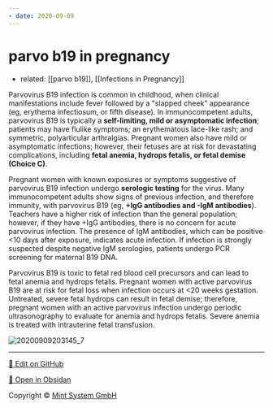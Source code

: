 ```yaml
---
- date: 2020-09-09
---
```


# parvo b19 in pregnancy

- related: [[parvo b19]], [[Infections in Pregnancy]]

Parvovirus B19 infection is common in childhood, when clinical manifestations include fever followed by a "slapped cheek" appearance (eg, erythema infectiosum, or fifth disease).  In immunocompetent adults, parvovirus B19 is typically a **self-limiting, mild or asymptomatic infection**; patients may have flulike symptoms; an erythematous lace-like rash; and symmetric, polyarticular arthralgias.  Pregnant women also have mild or asymptomatic infections; however, their fetuses are at risk for devastating complications, including **fetal anemia, hydrops fetalis, or fetal demise (Choice C)**.

Pregnant women with known exposures or symptoms suggestive of parvovirus B19 infection undergo **serologic testing** for the virus.  Many immunocompetent adults show signs of previous infection, and therefore immunity, with parvovirus B19 (eg, **+IgG antibodies and -IgM antibodies**).  Teachers have a higher risk of infection than the general population; however, if they have +IgG antibodies, there is no concern for acute parvovirus infection.  The presence of IgM antibodies, which can be positive <10 days after exposure, indicates acute infection.  If infection is strongly suspected despite negative IgM serologies, patients undergo PCR screening for maternal B19 DNA.

Parvovirus B19 is toxic to fetal red blood cell precursors and can lead to fetal anemia and hydrops fetalis.  Pregnant women with active parvovirus B19 are at risk for fetal loss when infection occurs at <20 weeks gestation.  Untreated, severe fetal hydrops can result in fetal demise; therefore, pregnant women with an active parvovirus infection undergo periodic ultrasonography to evaluate for anemia and hydrops fetalis.  Severe anemia is treated with intrauterine fetal transfusion.

![20200909203145_7](https://photos.thisispiggy.com/file/wikiFiles/20200909203145_7.png)


<hr>

[📝 Edit on GitHub](https://github.com/Mint-System/Knowledge/blob/master/parvo%20b19%20in%20pregnancy.md)

[📂 Open in Obsidan](obsidian://open?vault=Knowledge%20Mint%20System&file=parvo%20b19%20in%20pregnancy.md ':target=_self')

<footer>Copyright © <a href="https://www.mint-system.ch/">Mint System GmbH</a></footer>